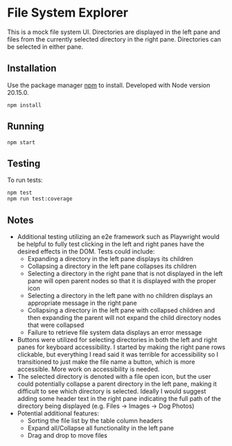 # File System Explorer

This is a mock file system UI. Directories are displayed in the left pane and files from the currently
selected directory in the right pane. Directories can be selected in either pane.

## Installation

Use the package manager [npm](https://www.npmjs.com/) to install. Developed with Node version 20.15.0.

```
npm install
```

## Running

```
npm start
```

## Testing

To run tests:

```
npm test
npm run test:coverage
```

## Notes

- Additional testing utilizing an e2e framework such as Playwright would be helpful to fully test
  clicking in the left and right panes have the desired effects in the DOM. Tests could include:
  - Expanding a directory in the left pane displays its children
  - Collapsing a directory in the left pane collapses its children
  - Selecting a directory in the right pane that is not displayed in the left pane will open parent nodes
    so that it is displayed with the proper icon
  - Selecting a directory in the left pane with no children displays an appropriate message in the right pane
  - Collapsing a directory in the left pane with collapsed children and then expanding the parent will not
    expand the child directory nodes that were collapsed
  - Failure to retrieve file system data displays an error message
- Buttons were utilized for selecting directories in both the left and right panes for keyboard accessibility.
  I started by making the right pane rows clickable, but everything I read said it was terrible for accessibility
  so I transitioned to just make the file name a button, which is more accessible. More work on accessibility is needed.
- The selected directory is denoted with a file open icon, but the user could potentially collapse a parent
  directory in the left pane, making it difficult to see which directory is selected. Ideally I would suggest
  adding some header text in the right pane indicating the full path of the directory being displayed
  (e.g. Files -> Images -> Dog Photos)
- Potential additional features:
  - Sorting the file list by the table column headers
  - Expand all/Collapse all functionality in the left pane
  - Drag and drop to move files
